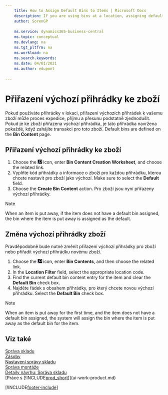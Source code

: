 ```yaml
---
    title: How to Assign Default Bins to Items | Microsoft Docs
    description: If you are using bins at a location, assigning default bins to your items can make the process of shipping, receiving, and moving your items much easier. When a default bin is assigned to an item, this bin is suggested every time you initiate a transaction for this item.
    author: SorenGP

    ms.service: dynamics365-business-central
    ms.topic: conceptual
    ms.devlang: na
    ms.tgt_pltfrm: na
    ms.workload: na
    ms.search.keywords:
    ms.date: 04/01/2021
    ms.author: edupont

---
```

# Přiřazení výchozí přihrádky ke zboží
Pokud používáte přihrádky v lokaci, přiřazení výchozích přihrádek k vašemu zboží může proces expedice, příjmu a přesunu podstatně zjednodušit. Pokud je ke zboží přiřazena výchozí přihrádka, je tato přihrádka navržena pokaždé, když zahájíte transakci pro toto zboží. Default bins are defined on the **Bin Content** page.

## Přiřazení výchozí přihrádky ke zboží
1. Choose the ![Lightbulb that opens the Tell Me feature](media/ui-search/search_small.png "Tell me what you want to do") icon, enter **Bin Content Creation Worksheet**, and choose the related link.
2. Vyplňte kód přihrádky a informace o zboží pro každou přihrádku, kterou chcete nastavit pro zboží jako výchozí. Make sure to select the **Default** field.
3. Choose the **Create Bin Content** action. Pro zboží jsou nyní přiřazeny výchozí přihrádky.

> [!NOTE]  
> When an item is put away, if the item does not have a default bin assigned, the bin where the item is put away is assigned as the default.

## Změna výchozí přihrádky zboží
Pravděpodobně bude nutné změnit přiřazení výchozí přihrádky pro zboží nebo přiřadit výchozí přihrádku novému zboží.
1. Choose the ![Lightbulb that opens the Tell Me feature](media/ui-search/search_small.png "Tell me what you want to do") icon, enter **Bin Contents**, and then choose the related link.
2. In the **Location Filter** field, select the appropriate location code.
3. Find the current default bin content entry for the item and clear the **Default Bin** check box.
4. Najděte řádek s obsahem přihrádky, pro který chcete novou výchozí přihrádku. Select the **Default Bin** check box.

> [!NOTE]  
> When an item is put away for the first time, and the item does not have a default bin assigned, the system will assign the bin where the item is put away as the default bin for the item.

## Viz také
[Správa skladu](warehouse-manage-warehouse.md)    
[Zásoby](inventory-manage-inventory.md)    
[Nastavení správy skladu](warehouse-setup-warehouse.md)       
[Správa montáže](assembly-assemble-items.md)      
[Detaily návrhu: Správa skladu](design-details-warehouse-management.md)    
[Práce s [!INCLUDE[prod_short](includes/prod_short.md)]](ui-work-product.md)


[!INCLUDE[footer-include](includes/footer-banner.md)]